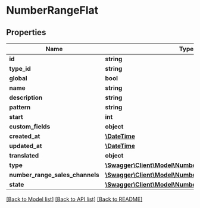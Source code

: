 # NumberRangeFlat

## Properties
Name | Type | Description | Notes
------------ | ------------- | ------------- | -------------
**id** | **string** |  | [optional] 
**type_id** | **string** |  | 
**global** | **bool** |  | 
**name** | **string** |  | 
**description** | **string** |  | [optional] 
**pattern** | **string** |  | 
**start** | **int** |  | 
**custom_fields** | **object** |  | [optional] 
**created_at** | [**\DateTime**](\DateTime.md) |  | 
**updated_at** | [**\DateTime**](\DateTime.md) |  | [optional] 
**translated** | **object** |  | [optional] 
**type** | [**\Swagger\Client\Model\NumberRangeTypeFlat**](NumberRangeTypeFlat.md) |  | [optional] 
**number_range_sales_channels** | [**\Swagger\Client\Model\NumberRangeSalesChannelFlat**](NumberRangeSalesChannelFlat.md) |  | [optional] 
**state** | [**\Swagger\Client\Model\NumberRangeStateFlat**](NumberRangeStateFlat.md) |  | [optional] 

[[Back to Model list]](../../README.md#documentation-for-models) [[Back to API list]](../../README.md#documentation-for-api-endpoints) [[Back to README]](../../README.md)

